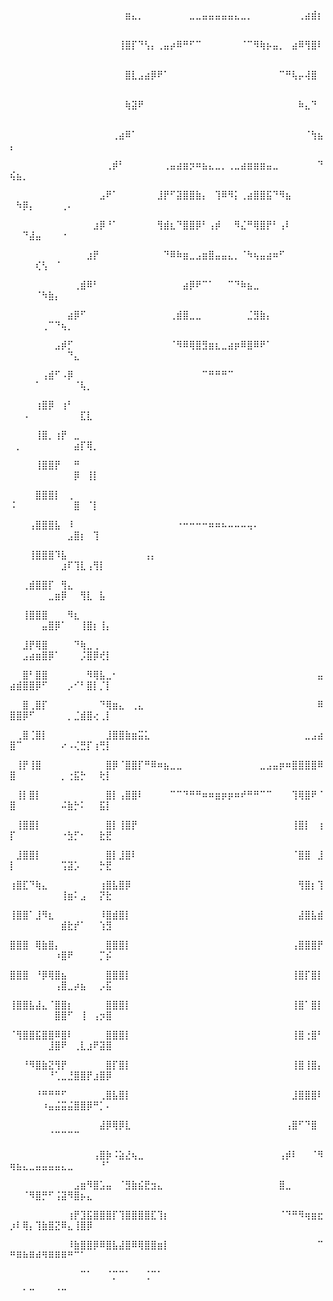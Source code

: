 ⠀⠀⠀⠀⠀⠀⠀⠀⠀⠀⠀⠀⠀⠀⠀⠀⠀⠀⣶⣄⡀⠀⠀⠀⠀⠀⠀⠀⣀⣀⣤⣤⣤⣤⣤⣄⣀⡀⠀⠀⠀⠀⠀⠀⠀⢀⣴⣾⡆⠀⠀⠀⠀⠀⠀⠀⠀⠀⠀⠀⠀⠀⠀⠀⠀

⠀⠀⠀⠀⠀⠀⠀⠀⠀⠀⠀⠀⠀⠀⠀⠀⠀⢸⣿⡏⠙⢣⡄⢀⣤⡴⠿⠛⠋⠉⠀⠀⠀⠀⠀⠀⠈⠉⠻⢷⡦⣤⡀⠀⣴⠿⢻⣿⠇⠀⠀⠀⠀⠀⠀⠀⠀⠀⠀⠀⠀⠀⠀⠀⠀

⠀⠀⠀⠀⠀⠀⠀⠀⠀⠀⠀⠀⠀⠀⠀⠀⠀⠀⣿⣇⣠⣴⡿⠟⠁⠀⠀⠀⠀⠀⠀⠀⠀⠀⠀⠀⠀⠀⠀⠀⠀⠀⠉⠛⢧⡤⢼⣿⠀⠀⠀⠀⠀⠀⠀⠀⠀⠀⠀⠀⠀⠀⠀⠀⠀

⠀⠀⠀⠀⠀⠀⠀⠀⠀⠀⠀⠀⠀⠀⠀⠀⠀⠀⢷⣽⠟⠀⠀⠀⠀⠀⠀⠀⠀⠀⠀⠀⠀⠀⠀⠀⠀⠀⠀⠀⠀⠀⠀⠀⠀⠷⣄⠙⠀⠀⠀⠀⠀⠀⠀⠀⠀⠀⠀⠀⠀⠀⠀⠀⠀

⠀⠀⠀⠀⠀⠀⠀⠀⠀⠀⠀⠀⠀⠀⠀⠀⢀⣴⠿⠁⠀⠀⠀⠀⠀⠀⠀⠀⠀⠀⠀⠀⠀⠀⠀⠀⠀⠀⠀⠀⠀⠀⠀⠀⠀⠀⠈⢳⣦⡄⠀⠀⠀⠀⠀⠀⠀⠀⠀⠀⠀⠀⠀⠀⠀

⠀⠀⠀⠀⠀⠀⠀⠀⠀⠀⠀⠀⠀⠀⠀⢀⡾⠃⠀⠀⠀⠀⠀⠀⢀⣤⣴⣶⡲⠶⣦⣄⣀⡀⢀⣀⣴⣶⣶⣶⣤⣀⠀⠀⠀⠀⠀⠀⠙⢮⣦⡀⠀⠀⠀⠀⠀⠀⠀⠀⠀⠀⠀⠀⠀

⠀⠀⠀⠀⠀⠀⠀⠀⠀⠀⠀⠀⠀⠀⣠⠟⠁⠀⠀⠀⠀⠀⠀⣸⡟⠋⣽⣿⣿⣷⡄⠀⢹⠿⠻⡅⢀⣴⣿⣿⣯⠙⠻⣦⠀⠀⠀⠀⠀⠀⠳⡿⡄⠀⠀⠀⠀⢀⠄⠀⠀⠀⠀⠀⠀

⠀⠀⠀⠀⠀⠀⠀⠀⠀⠀⠀⠀⠀⣰⡿⠘⠁⠀⠀⠀⠀⠀⠀⢻⣾⣆⠙⣿⣿⡿⠃⢠⡾⠀⠀⠻⣌⠛⢿⣿⡟⠃⢠⠇⠀⠀⠀⠀⠀⠀⠀⠙⣼⣤⠀⠀⠀⠐⠀⠀⠀⠀⠀⠀⠀

⠀⠀⠀⠀⠀⠀⠀⠀⠀⠀⠀⠀⣰⡟⠀⠀⠀⠀⠀⠀⠀⠀⠀⠀⠙⠿⠷⣶⣀⣠⣶⣿⣤⣤⣄⡀⠈⠳⢦⣤⣴⠶⠋⠀⠀⠀⠀⠀⠀⠀⠀⠀⠀⢎⢣⠀⠈⠀⠀⠀⠀⠀⠀⠀⠀

⠀⠀⠀⠀⠀⠀⠀⠀⠀⠀⢀⣾⠿⠃⠀⠀⠀⠀⠀⠀⠀⠀⠀⠀⠀⠀⠀⣴⡿⠟⠉⠁⠀⠀⠉⠙⠷⣦⣀⠀⠀⠀⠀⠀⠀⠀⠀⠀⠀⠀⠀⠀⠀⠈⠳⣷⡄⠀⠀⠀⠀⠀⠀⠀⠀

⠀⠀⠀⠀⠀⠀⠀⠀⠀⣴⡿⠋⠀⠀⠀⠀⠀⠀⠀⠀⠀⠀⠀⠀⠀⢀⣾⣿⣀⣀⠀⠀⠀⠀⠀⠀⠀⣈⣻⣷⡄⠀⠀⠀⠀⠀⠀⠀⠀⠀⠀⠀⠀⠀⢀⠉⠙⢦⡀⠀⠀⠀⠀⠀⠀

⠀⠀⠀⠀⠀⠀⠀⣠⡾⡋⠀⠀⠀⠀⠀⠀⠀⠀⠀⠀⠀⠀⠀⠀⠀⠈⠻⠿⢿⣿⣻⣶⣆⣀⣴⡶⠿⣿⠿⠟⠁⠀⠀⠀⠀⠀⠀⠀⠀⠀⠀⠀⠀⠀⠀⠀⠀⠀⠙⣄⠀⠀⠀⠀⠀

⠀⠀⠀⠀⠀⢠⣾⠋⠠⡿⠀⠀⠀⠀⠀⠀⠀⠀⠀⠀⠀⠀⠀⠀⠀⠀⠀⠀⠀⠀⠉⠛⠛⠛⠉⠀⠀⠀⠀⠀⠀⠀⠀⠀⠀⠀⠀⠀⠀⠀⠀⠀⠀⠁⠀⠀⠀⠀⠀⠈⢧⡀⠀⠀⠀

⠀⠀⠀⠀⢰⣿⡿⠀⢰⠃⠀⠀⠀⠀⠀⠀⠀⠀⠀⠀⠀⠀⠀⠀⠀⠀⠀⠀⠀⠀⠀⠀⠀⠀⠀⠀⠀⠀⠀⠀⠀⠀⠀⠀⠀⠀⠀⠀⠀⠀⠀⠠⠀⠀⠀⠀⠀⠀⠀⠀⣏⣇⠀⠀⠀

⠀⠀⠀⠀⢸⣿⡀⢰⡟⠀⣀⠀⠀⠀⠀⠀⠀⠀⠀⠀⠀⠀⠀⠀⠀⠀⠀⠀⠀⠀⠀⠀⠀⠀⠀⠀⠀⠀⠀⠀⠀⠀⠀⠀⠀⠀⠀⠀⠀⠀⡀⠀⠀⠀⠀⠀⠀⠀⠀⣴⡏⢿⡀⠀⠀

⠀⠀⠀⠀⢸⣿⣿⡟⠀⠀⠛⠀⠀⠀⠀⠀⠀⠀⠀⠀⠀⠀⠀⠀⠀⠀⠀⠀⠀⠀⠀⠀⠀⠀⠀⠀⠀⠀⠀⠀⠀⠀⠀⠀⠀⠀⠀⠀⠀⠀⠀⠀⠀⠀⠀⠀⠀⠀⠀⡿⠀⢸⡇⠀⠀

⠀⠀⠀⠀⣿⣿⣿⡇⠀⢀⠀⠀⠀⠀⠀⠀⠀⠀⠀⠀⠀⠀⠀⠀⠀⠀⠀⠀⠀⠀⠀⠀⠀⠀⠀⠀⠀⠀⠀⠀⠀⠀⠀⠀⠀⠀⠀⠀⠀⠨⠀⠀⠀⠀⠀⠀⠀⠀⠀⣿⠀⠈⡇⠀⠀

⠀⠀⠀⢠⣿⣿⣿⣧⠀⠸⠀⠀⠀⠀⠀⠀⠀⠀⠀⠀⠀⠀⠀⠀⠀⠀⠐⠒⠒⠒⠒⠶⠶⠦⠤⠤⠤⢤⠄⠀⠀⠀⠀⠀⠀⠀⠀⠀⠀⠀⠀⠀⠀⠀⠀⠀⠀⠀⣠⣿⡆⠀⢹⠀⠀

⠀⠀⠀⢸⣿⣿⣿⠹⣧⠀⠀⠀⠀⠀⠀⠀⠀⠀⠀⠀⠀⢠⡄⠀⠀⠀⠀⠀⠀⠀⠀⠀⠀⠀⠀⠀⠀⠀⠀⠀⠀⠀⠀⠀⠀⠀⠀⠀⠀⠀⠀⠀⠀⠀⠀⠀⠀⣰⠏⢹⣇⢠⢻⡇⠀

⠀⠀⢀⣾⣿⣿⡏⠀⢻⣄⠀⠀⠀⠀⠀⠀⠀⠀⠀⠀⠀⠀⠀⠀⠀⠀⠀⠀⠀⠀⠀⠀⠀⠀⠀⠀⠀⠀⠀⠀⠀⠀⠀⠀⠀⠀⠀⠀⠀⠀⠀⠀⠀⠀⠀⣀⣶⡿⠀⠀⢻⣇⠀⣧⠀

⠀⠀⢸⣿⣿⣿⠀⠀⠀⠻⣆⠀⠀⠀⠀⠀⠀⠀⠀⠀⠀⠀⠀⠀⠀⠀⠀⠀⠀⠀⠀⠀⠀⠀⠀⠀⠀⠀⠀⠀⠀⠀⠀⠀⠀⠀⠀⠀⠀⠀⠀⠀⠀⠀⣤⣿⡿⠁⠀⠀⢸⣿⡆⢸⡄

⠀⠀⣸⡟⢿⣿⠀⠀⠀⠀⠙⢷⣀⢀⠀⠀⠀⠀⠀⠀⠀⠀⠀⠀⠀⠀⠀⠀⠀⠀⠀⠀⠀⠀⠀⠀⠀⠀⠀⠀⠀⠀⠀⠀⠀⠀⠀⠀⠀⠀⠀⣠⣴⣶⣿⡿⠁⠀⠀⠀⡨⣿⡿⢞⡇

⠀⠀⣿⠃⣿⣿⠀⠀⠀⠀⠀⠀⠻⢿⣧⣀⠂⠀⠀⠀⠀⠀⠀⠀⠀⠀⠀⠀⠀⠀⠀⠀⠀⠀⠀⠀⠀⠀⠀⠀⠀⠀⠀⠀⠀⠀⠀⠀⣤⣴⣾⣿⣿⡿⠋⠀⠀⠀⡠⠊⠃⣿⡇⡈⡇

⠀⠀⣿⢀⣿⡏⠀⠀⠀⠀⠀⠀⠀⠀⠙⢿⣶⣄⠀⢀⣄⠀⠀⠀⠀⠀⠀⠀⠀⠀⠀⠀⠀⠀⠀⠀⠀⠀⠀⠀⠀⠀⠀⠀⠀⠀⠀⠀⠿⣿⣿⡿⠋⠀⠀⠀⠀⠀⡀⣈⣾⣿⢔⢀⡇

⠀⢀⣿⢈⣿⡇⠀⠀⠀⠀⠀⠀⠀⠀⠀⣸⣿⣿⣷⣶⣭⣅⠀⠀⠀⠀⠀⠀⠀⠀⠀⠀⠀⠀⠀⠀⠀⠀⠀⠀⠀⠀⠀⠀⠀⠀⣀⣠⣴⣿⠉⠀⠀⠀⠀⠀⠀⠔⠠⢌⣛⡏⢰⢛⡇

⠀⢸⡟⢸⣿⠀⠀⠀⠀⠀⠀⠀⠀⠀⠀⣿⡿⠈⣿⣿⡏⠛⠿⠶⣦⣀⣀⠀⠀⠀⠀⠀⠀⠀⠀⠀⠀⠀⠀⣀⣠⣤⡶⠶⣿⣿⣿⣿⠿⣿⠀⠀⠀⠀⠀⠀⠀⡀⢐⣯⡓⠀⠀⢗⡇

⠀⢸⡇⣿⡇⠀⠀⠀⠀⠀⠀⠀⠀⠀⠀⣿⡇⢠⣿⣿⠇⠀⠀⠀⠀⠉⠉⠙⠛⠛⠶⠶⣶⡶⡶⠶⠞⠛⠛⠉⠉⠀⠀⠀⢹⢿⣿⠟⠈⣿⠀⠀⠀⠀⠀⠀⠀⠬⣷⡓⠅⠀⠀⣯⡇

⠀⢸⣿⣿⡇⠀⠀⠀⠀⠀⠀⠀⠀⠀⠀⣿⡇⢸⣿⡟⠀⠀⠀⠀⠀⠀⠀⠀⠀⠀⠀⠀⠀⠀⠀⠀⠀⠀⠀⠀⠀⠀⠀⠀⢸⣿⡇⠀⢰⡏⠀⠀⠀⠀⠀⠀⠀⠐⣳⡋⠂⠀⠀⣗⣟

⠀⣸⣿⣿⡇⠀⠀⠀⠀⠀⠀⠀⠀⠀⠀⣿⡇⣸⣿⠇⠀⠀⠀⠀⠀⠀⠀⠀⠀⠀⠀⠀⠀⠀⠀⠀⠀⠀⠀⠀⠀⠀⠀⠀⠈⣿⣿⠀⣸⡇⠀⠀⠀⠀⠀⠀⠀⢩⣽⡡⠀⠀⠀⡓⣟

⢰⣿⣏⠙⢷⣄⠀⠀⠀⠀⠀⠀⠀⠀⢰⣿⣧⣿⡿⠀⠀⠀⠀⠀⠀⠀⠀⠀⠀⠀⠀⠀⠀⠀⠀⠀⠀⠀⠀⠀⠀⠀⠀⠀⠀⢻⣿⡆⢹⠀⠀⠀⠀⠀⠀⠀⠀⢸⣶⠅⣠⠀⠀⡝⣗

⢸⣿⣿⠁⣸⠻⣆⠀⠀⠀⠀⠀⠀⠀⠸⣿⣾⣿⡇⠀⠀⠀⠀⠀⠀⠀⠀⠀⠀⠀⠀⠀⠀⠀⠀⠀⠀⠀⠀⠀⠀⠀⠀⠀⠀⣼⣿⣧⣾⠀⠀⠀⠀⠀⠀⠀⠀⣾⣗⡞⠁⠀⠀⢱⣻

⣿⣿⣿⠀⢿⣷⣿⡄⠀⠀⠀⠀⠀⠀⠀⣿⣿⣿⡇⠀⠀⠀⠀⠀⠀⠀⠀⠀⠀⠀⠀⠀⠀⠀⠀⠀⠀⠀⠀⠀⠀⠀⠀⠀⢠⣿⣿⣿⡟⠀⠀⠀⠀⠀⠀⠀⠰⣿⠟⠀⠀⠀⠀⡉⡮

⣿⣿⣿⠀⠘⡿⢿⣿⣦⠀⠀⠀⠀⠀⠀⣿⣿⣿⡇⠀⠀⠀⠀⠀⠀⠀⠀⠀⠀⠀⠀⠀⠀⠀⠀⠀⠀⠀⠀⠀⠀⠀⠀⠀⢸⣿⡏⣿⡇⠀⠀⠀⠀⠀⠀⠀⢠⣿⣀⡴⣦⠀⠀⡠⣯

⢸⣿⣿⣧⣼⣄⠈⣿⣿⡆⠀⠀⠀⠀⠀⣿⣿⣿⡇⠀⠀⠀⠀⠀⠀⠀⠀⠀⠀⠀⠀⠀⠀⠀⠀⠀⠀⠀⠀⠀⠀⠀⠀⠀⢸⣿⠁⣿⡇⠀⠀⠀⠀⠀⠀⠀⣿⣿⠋⠀⢸⠀⢠⡲⣿

⠈⢻⣿⣿⣯⣿⣿⠿⣿⠇⠀⠀⠀⠀⠀⣿⣿⣿⡇⠀⠀⠀⠀⠀⠀⠀⠀⠀⠀⠀⠀⠀⠀⠀⠀⠀⠀⠀⠀⠀⠀⠀⠀⠀⢸⣿⢐⣿⠃⠀⠀⠀⠀⠀⠀⣸⣿⠟⠀⢀⣇⣰⠟⣽⣿

⠀⠀⠘⠻⣿⣷⣝⢻⡟⠀⠀⠀⠀⠀⠀⣿⡏⣿⡇⠀⠀⠀⠀⠀⠀⠀⠀⠀⠀⠀⠀⠀⠀⠀⠀⠀⠀⠀⠀⠀⠀⠀⠀⠀⢸⣿⢸⣿⡄⠀⠀⠀⠀⠀⠀⠘⢁⣀⣘⣿⣿⡟⣰⣿⡿

⠀⠀⠀⠀⠘⠛⠛⠛⠋⠀⠀⠀⠀⠀⢀⣿⣧⣿⡇⠀⠀⠀⠀⠀⠀⠀⠀⠀⠀⠀⠀⠀⠀⠀⠀⠀⠀⠀⠀⠀⠀⠀⠀⠀⣸⣿⣿⣿⠇⠀⠀⠀⠀⠀⠰⣤⣬⣭⣬⣿⣿⡿⠛⡁⠄

⠀⠀⠀⠀⠀⠀⠀⠀⠀⠀⠀⠀⠀⠀⣼⡿⢿⡿⣇⠀⠀⠀⠀⠀⠀⠀⠀⠀⠀⠀⠀⠀⠀⠀⠀⠀⠀⠀⠀⠀⠀⠀⠀⢠⣿⠋⠙⣿⠀⠀⠀⠀⠀⠀⠀⠈⠉⠉⠉⠉⠀⠀⠀⠀⠀

⠀⠀⠀⠀⠀⠀⠀⠀⠀⠀⠀⠀⠀⢠⣿⡷⠨⣵⣜⢦⣀⠀⠀⠀⠀⠀⠀⠀⠀⠀⠀⠀⠀⠀⠀⠀⠀⠀⠀⠀⠀⠀⢠⡾⠇⠀⠀⠈⠻⢶⣦⣄⣀⣤⣤⣤⣤⣄⣀⠀⠀⠀⠀⠘⠁

⠀⠀⠀⠀⠀⠀⠀⠀⠀⠀⣠⣶⠻⣿⣡⣤⠀⠈⣻⣷⣮⣟⣲⣄⠀⠀⠀⠀⠀⠀⠀⠀⠀⠀⠀⠀⠀⠀⠀⠀⠀⠀⣿⣀⠀⠀⠀⠀⠀⠀⠀⠈⠻⣿⡛⠋⢨⣽⠻⣿⡦⣄⠀⠀⠀

⠀⠀⠀⠀⠀⠀⠀⠀⠀⢰⡟⣹⣯⣿⣿⣿⡏⢹⣿⣿⣿⣿⣏⢹⡆⠀⠀⠀⠀⠀⠀⠀⠀⠀⠀⠀⠀⠀⠀⠀⠀⠀⠈⠙⠛⠻⢶⣶⣖⡰⠇⢿⡄⢹⣷⣿⣝⠿⣄⢸⣿⡿⠀⠀⠀

⠀⠀⠀⠀⠀⠀⠀⠀⠀⠸⣷⣿⣿⡿⠿⣿⣧⣼⣿⠿⢿⣿⣿⣶⡇⠀⠀⠀⠀⠀⠀⠀⠀⠀⠀⠀⠀⠀⠀⠀⠀⠀⠀⠀⠀⠀⠀⠀⠉⠛⠿⠷⠿⠾⠻⠿⠿⠿⠛⠉⠁⠀⠀⠀⠀

⠀⠀⠀⠀⠀⠀⠀⠀⠀⠀⠀⠉⠁⠀⠀⠈⡉⠉⠁⠀⠀⢈⠉⠁⠀⠀⠀⠀⠀⠀⠀⠀⠀⠀⠀⠀⠀⠀⠀⠀⠀⠀⠀⠀⠀⠀⠀⠀⠀⠀⠀⡀⣀⠀⠀⠀⢀⣀⠀⠀⠀⠀⠀⠀⠀

